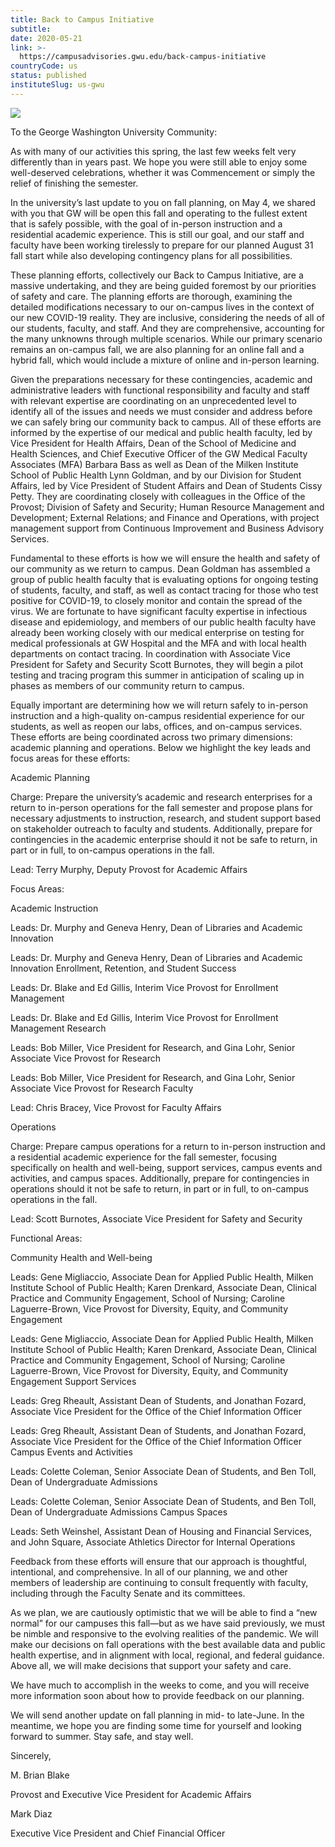 ```yaml
---
title: Back to Campus Initiative
subtitle: 
date: 2020-05-21
link: >-
  https://campusadvisories.gwu.edu/back-campus-initiative
countryCode: us
status: published
instituteSlug: us-gwu
---
```

![](https://www.gwu.edu/sites/www.gwu.edu/files/image/gw-primary_90x90.jpg)

To the George Washington University Community:



As with many of our activities this spring, the last few weeks felt very differently than in years past. We hope you were still able to enjoy some well-deserved celebrations, whether it was Commencement or simply the relief of finishing the semester.



In the university’s last update to you on fall planning, on May 4, we shared with you that GW will be open this fall and operating to the fullest extent that is safely possible, with the goal of in-person instruction and a residential academic experience. This is still our goal, and our staff and faculty have been working tirelessly to prepare for our planned August 31 fall start while also developing contingency plans for all possibilities.



These planning efforts, collectively our Back to Campus Initiative, are a massive undertaking, and they are being guided foremost by our priorities of safety and care. The planning efforts are thorough, examining the detailed modifications necessary to our on-campus lives in the context of our new COVID-19 reality. They are inclusive, considering the needs of all of our students, faculty, and staff. And they are comprehensive, accounting for the many unknowns through multiple scenarios. While our primary scenario remains an on-campus fall, we are also planning for an online fall and a hybrid fall, which would include a mixture of online and in-person learning.



Given the preparations necessary for these contingencies, academic and administrative leaders with functional responsibility and faculty and staff with relevant expertise are coordinating on an unprecedented level to identify all of the issues and needs we must consider and address before we can safely bring our community back to campus. All of these efforts are informed by the expertise of our medical and public health faculty, led by Vice President for Health Affairs, Dean of the School of Medicine and Health Sciences, and Chief Executive Officer of the GW Medical Faculty Associates (MFA) Barbara Bass as well as Dean of the Milken Institute School of Public Health Lynn Goldman, and by our Division for Student Affairs, led by Vice President of Student Affairs and Dean of Students Cissy Petty. They are coordinating closely with colleagues in the Office of the Provost; Division of Safety and Security; Human Resource Management and Development; External Relations; and Finance and Operations, with project management support from Continuous Improvement and Business Advisory Services.



Fundamental to these efforts is how we will ensure the health and safety of our community as we return to campus. Dean Goldman has assembled a group of public health faculty that is evaluating options for ongoing testing of students, faculty, and staff, as well as contact tracing for those who test positive for COVID-19, to closely monitor and contain the spread of the virus. We are fortunate to have significant faculty expertise in infectious disease and epidemiology, and members of our public health faculty have already been working closely with our medical enterprise on testing for medical professionals at GW Hospital and the MFA and with local health departments on contact tracing. In coordination with Associate Vice President for Safety and Security Scott Burnotes, they will begin a pilot testing and tracing program this summer in anticipation of scaling up in phases as members of our community return to campus.



Equally important are determining how we will return safely to in-person instruction and a high-quality on-campus residential experience for our students, as well as reopen our labs, offices, and on-campus services. These efforts are being coordinated across two primary dimensions: academic planning and operations. Below we highlight the key leads and focus areas for these efforts:



Academic Planning

Charge: Prepare the university’s academic and research enterprises for a return to in-person operations for the fall semester and propose plans for necessary adjustments to instruction, research, and student support based on stakeholder outreach to faculty and students. Additionally, prepare for contingencies in the academic enterprise should it not be safe to return, in part or in full, to on-campus operations in the fall.



Lead: Terry Murphy, Deputy Provost for Academic Affairs



Focus Areas:

Academic Instruction

Leads: Dr. Murphy and Geneva Henry, Dean of Libraries and Academic Innovation

Leads: Dr. Murphy and Geneva Henry, Dean of Libraries and Academic Innovation Enrollment, Retention, and Student Success

Leads: Dr. Blake and Ed Gillis, Interim Vice Provost for Enrollment Management

Leads: Dr. Blake and Ed Gillis, Interim Vice Provost for Enrollment Management Research

Leads: Bob Miller, Vice President for Research, and Gina Lohr, Senior Associate Vice Provost for Research

Leads: Bob Miller, Vice President for Research, and Gina Lohr, Senior Associate Vice Provost for Research Faculty

Lead: Chris Bracey, Vice Provost for Faculty Affairs



Operations

Charge: Prepare campus operations for a return to in-person instruction and a residential academic experience for the fall semester, focusing specifically on health and well-being, support services, campus events and activities, and campus spaces. Additionally, prepare for contingencies in operations should it not be safe to return, in part or in full, to on-campus operations in the fall.



Lead: Scott Burnotes, Associate Vice President for Safety and Security



Functional Areas:

Community Health and Well-being

Leads: Gene Migliaccio, Associate Dean for Applied Public Health, Milken Institute School of Public Health; Karen Drenkard, Associate Dean, Clinical Practice and Community Engagement, School of Nursing; Caroline Laguerre-Brown, Vice Provost for Diversity, Equity, and Community Engagement

Leads: Gene Migliaccio, Associate Dean for Applied Public Health, Milken Institute School of Public Health; Karen Drenkard, Associate Dean, Clinical Practice and Community Engagement, School of Nursing; Caroline Laguerre-Brown, Vice Provost for Diversity, Equity, and Community Engagement Support Services

Leads: Greg Rheault, Assistant Dean of Students, and Jonathan Fozard, Associate Vice President for the Office of the Chief Information Officer

Leads: Greg Rheault, Assistant Dean of Students, and Jonathan Fozard, Associate Vice President for the Office of the Chief Information Officer Campus Events and Activities

Leads: Colette Coleman, Senior Associate Dean of Students, and Ben Toll, Dean of Undergraduate Admissions

Leads: Colette Coleman, Senior Associate Dean of Students, and Ben Toll, Dean of Undergraduate Admissions Campus Spaces

Leads: Seth Weinshel, Assistant Dean of Housing and Financial Services, and John Square, Associate Athletics Director for Internal Operations



Feedback from these efforts will ensure that our approach is thoughtful, intentional, and comprehensive. In all of our planning, we and other members of leadership are continuing to consult frequently with faculty, including through the Faculty Senate and its committees.



As we plan, we are cautiously optimistic that we will be able to find a “new normal” for our campuses this fall—but as we have said previously, we must be nimble and responsive to the evolving realities of the pandemic. We will make our decisions on fall operations with the best available data and public health expertise, and in alignment with local, regional, and federal guidance. Above all, we will make decisions that support your safety and care.



We have much to accomplish in the weeks to come, and you will receive more information soon about how to provide feedback on our planning.



We will send another update on fall planning in mid- to late-June. In the meantime, we hope you are finding some time for yourself and looking forward to summer. Stay safe, and stay well.



Sincerely,



M. Brian Blake

Provost and Executive Vice President for Academic Affairs



Mark Diaz

Executive Vice President and Chief Financial Officer
